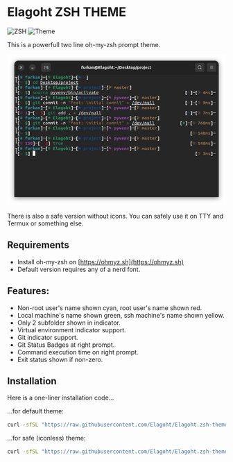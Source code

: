 # Elagoht ZSH THEME

![ZSH](https://shields.io/badge/Oh_My-Zsh-4EAA25?logo=gnubash&logoColor=white&style=for-the-badge)
![Theme](https://shields.io/badge/Theme-blue?logo=addthis&logoColor=white&style=for-the-badge)

This is a powerfull two line oh-my-zsh prompt theme. 

![Example Prompt](screenshot.png)

There is also a safe version without icons. You can safely use it on TTY and Termux or something else.

## Requirements 

* Install oh-my-zsh on [https://ohmyz.sh](https://ohmyz.sh)
* Default version requires any of a nerd font.

## Features:

* Non-root user's name shown cyan, root user's name shown red.
* Local machine's name shown green, ssh machine's name shown yellow.
* Only 2 subfolder shown in indicator.
* Virtual environment indicator support.
* Git indicator support.
* Git Status Badges at right prompt.
* Command execution time on right prompt.
* Exit status shown if non-zero.

## Installation

Here is a one-liner installation code...

...for default theme:

```sh
curl -sfSL "https://raw.githubusercontent.com/Elagoht/Elagoht.zsh-theme/main/install.sh" | bash
```

...for safe (iconless) theme:

```sh
curl -sfSL "https://raw.githubusercontent.com/Elagoht/Elagoht.zsh-theme/main/install.sh" | bash safe
```
